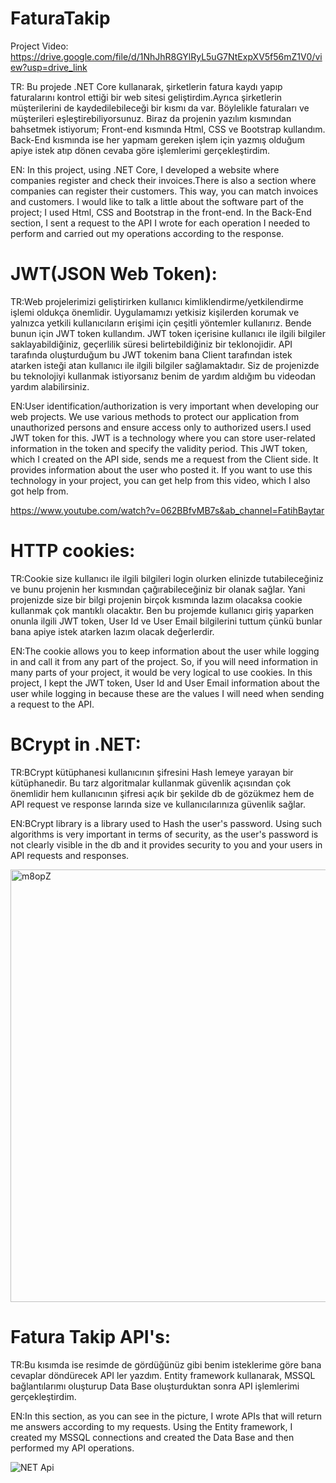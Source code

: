# FaturaTakip

Project Video: https://drive.google.com/file/d/1NhJhR8GYlRyL5uG7NtExpXV5f56mZ1V0/view?usp=drive_link

TR: Bu projede .NET Core kullanarak, şirketlerin fatura kaydı yapıp faturalarını kontrol ettiği bir web sitesi geliştirdim.Ayrıca şirketlerin müşterilerini de kaydedilebileceği bir kısmı da var. Böylelikle faturaları ve müşterileri eşleştirebiliyorsunuz.
Biraz da projenin yazılım kısmından bahsetmek istiyorum; Front-end kısmında Html, CSS ve Bootstrap kullandım. Back-End kısmında ise her yapmam gereken işlem için yazmış olduğum apiye istek atıp dönen cevaba göre işlemlerimi gerçekleştirdim.

EN: In this project, using .NET Core, I developed a website where companies register and check their invoices.There is also a section where companies can register their customers. This way, you can match invoices and customers.
I would like to talk a little about the software part of the project; I used Html, CSS and Bootstrap in the front-end. In the Back-End section, I sent a request to the API I wrote for each operation I needed to perform and carried out my operations according to the response.
# JWT(JSON Web Token):
TR:Web projelerimizi geliştirirken kullanıcı kimliklendirme/yetkilendirme işlemi oldukça önemlidir. Uygulamamızı yetkisiz kişilerden korumak ve yalnızca yetkili kullanıcıların erişimi için çeşitli yöntemler kullanırız. Bende bunun için JWT token kullandım. JWT token içerisine kullanıcı ile ilgili bilgiler saklayabildiğiniz, geçerlilik süresi belirtebildiğiniz bir teklonojidir. API tarafında oluşturduğum bu JWT tokenim bana Client tarafından istek atarken isteği atan kullanıcı ile ilgili bilgiler sağlamaktadır. Siz de projenizde bu teknolojiyi kullanmak istiyorsanız benim de yardım aldığım bu videodan yardım alabilirsiniz.

EN:User identification/authorization is very important when developing our web projects. We use various methods to protect our application from unauthorized persons and ensure access only to authorized users.I used JWT token for this. JWT is a technology where you can store user-related information in the token and specify the validity period. This JWT token, which I created on the API side, sends me a request from the Client side. It provides information about the user who posted it. If you want to use this technology in your project, you can get help from this video, which I also got help from.

https://www.youtube.com/watch?v=062BBfvMB7s&ab_channel=FatihBaytar
# HTTP cookies:
TR:Cookie size kullanıcı ile ilgili bilgileri login olurken elinizde tutabileceğiniz ve bunu projenin her kısmından çağırabileceğiniz bir olanak sağlar. Yani projenizde size bir bilgi projenin birçok kısmında lazım olacaksa cookie kullanmak çok mantıklı olacaktır. Ben bu projemde kullanıcı giriş yaparken onunla ilgili JWT token, User Id ve User Email bilgilerini tuttum çünkü bunlar bana apiye istek atarken lazım olacak değerlerdir.

EN:The cookie allows you to keep information about the user while logging in and call it from any part of the project. So, if you will need information in many parts of your project, it would be very logical to use cookies. In this project, I kept the JWT token, User Id and User Email information about the user while logging in because these are the values ​​I will need when sending a request to the API.
# BCrypt in .NET:
TR:BCrypt kütüphanesi kullanıcının şifresini Hash lemeye yarayan bir kütüphanedir. Bu tarz algoritmalar kullanmak güvenlik açısından çok önemlidir hem kullanıcının şifresi açık bir şekilde db de gözükmez hem de API request ve response larında size ve kullanıcılarınıza güvenlik sağlar.

EN:BCrypt library is a library used to Hash the user's password. Using such algorithms is very important in terms of security, as the user's password is not clearly visible in the db and it provides security to you and your users in API requests and responses.

<img width="692" alt="m8opZ" src="https://github.com/Kurtulusozturk/FaturaTakip/assets/92689191/9ec01dee-511d-4c32-b088-41e961244eb1">

# Fatura Takip API's:
TR:Bu kısımda ise resimde de gördüğünüz gibi benim isteklerime göre bana cevaplar döndürecek API ler yazdım. Entity framework kullanarak, MSSQL bağlantılarımı oluşturup Data Base oluşturduktan sonra API işlemlerimi gerçekleştirdim.

EN:In this section, as you can see in the picture, I wrote APIs that will return me answers according to my requests. Using the Entity framework, I created my MSSQL connections and created the Data Base and then performed my API operations.

![NET Api](https://github.com/Kurtulusozturk/FaturaTakip/assets/92689191/6549d7b6-3557-467f-a6ae-1fc10e8980c0)
